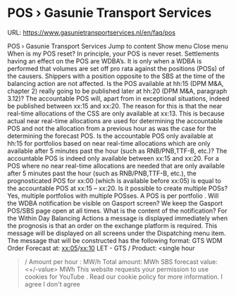 # POS › Gasunie Transport Services

URL: https://www.gasunietransportservices.nl/en/faq/pos

POS › Gasunie Transport Services
Jump to content
Show menu
Close menu
When is my POS reset?
In principle, your POS is never reset. Settlements having an effect on the POS are WDBA’s. It is only when a WDBA is performed that volumes are set off pro rata against the positions (POSs) of the causers. Shippers with a position opposite to the SBS at the time of the balancing action are not affected.
Is the POS available at hh:15 (DPM M&A, chapter 2) really going to be published later at hh:20 (DPM M&A, paragraph 3.12)?
The accountable POS will, apart from in exceptional situations, indeed be published between xx:15 and xx:20. The reason for this is that the near real-time allocations of the CSS are only available at xx:13. This is because actual near real-time allocations are used for determining the accountable POS and not the allocation from a previous
hour
as was the case for the determining the forecast POS.
Is the accountable POS only available at hh:15 for portfolios based on near real-time allocations which are only available after 5 minutes past the hour (such as RNB/PNB,TTF-B, etc.)?
The accountable POS is indeed only available between xx:15 and xx:20.
For a POS where no near real-time allocations are needed that are only available after 5 minutes past the
hour
(such as RNB/PNB,TTF-B, etc.), the prognosticated POS for xx:00 (which is available before xx:05) is equal to the accountable POS at xx:15 – xx:20.
Is it possible to create multiple POSs?
Yes, multiple portfolios with multiple POSses. A POS is per
portfolio
.
Will the WDBA notification be visible on Gasport screen? We keep the Gasport POS/SBS page open at all times. What is the content of the notification?
For the Within Day Balancing Actions a message is displayed immediately when the prognosis is that an order on the exchange platform is required. This message will be displayed on all screens under the Dispatching menu item.
The message that will be constructed has the following format:
GTS
WDM Order Forecast at: <xx:05>/<xx:10> LET -
GTS
<buys>/<sells>
Product: <single
hour
>/<remainder of day>
Amount per
hour
: <value> MW/h
Total amount: <value> MWh
SBS forecast value: <+/-value> MWh
This website requests your permission to use cookies for
YouTube
. Read our
cookie policy
for more information.
I agree
I don't agree